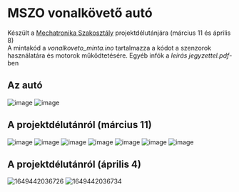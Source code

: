 # MSZO vonalkövető autó
Készült a [Mechatronika Szakosztály](https://www.facebook.com/bme.mszo/) projektdélutánjára (március 11 és április 8)  
A mintakód a *vonalkoveto_minta.ino* tartalmazza a kódot a szenzorok használatára és motorok működtetésére.
Egyéb infók a *leírás jegyzettel.pdf*-ben

## Az autó
![image](https://user-images.githubusercontent.com/42745647/165803037-d8ff3c04-7e5a-4f82-ab82-ce0ba8874eff.png)
![image](https://user-images.githubusercontent.com/42745647/165803052-6c139fdc-fe0e-4e88-b10e-1f81693436cb.png)

## A projektdélutánról (március 11)
![image](https://user-images.githubusercontent.com/42745647/165801863-c949444f-2acf-4549-8fff-c22cdc702883.png)
![image](https://user-images.githubusercontent.com/42745647/165801904-c8a7493d-72a0-4bad-90ae-859d09e1dd3a.png)
![image](https://user-images.githubusercontent.com/42745647/165801970-363d3b54-b20e-4f3b-9765-b9ff0667af75.png)
![image](https://user-images.githubusercontent.com/42745647/165801993-7b7d912b-9001-4a2a-a251-aaa5591b369f.png)
![image](https://user-images.githubusercontent.com/42745647/165802023-16a76a70-37e6-4f84-bb0b-6e712263fff6.png)
![image](https://user-images.githubusercontent.com/42745647/165802012-e32ebb9b-7012-4792-8aa9-717843e6ecae.png)
![image](https://user-images.githubusercontent.com/42745647/165802085-675f1cce-25ed-4a1a-a324-cc63a3e438b8.png)

## A projektdélutánról (április 4)
![1649442036726](https://user-images.githubusercontent.com/42745647/165802504-b65be037-fbe6-4e00-a409-1d64cda9674d.jpg)
![1649442036734](https://user-images.githubusercontent.com/42745647/165802515-322bff92-4843-4388-ba90-c8e11d90fbe9.jpg)
